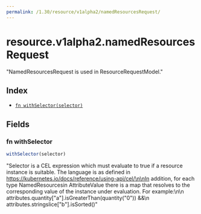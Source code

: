 ```yaml
---
permalink: /1.30/resource/v1alpha2/namedResourcesRequest/
---
```


# resource.v1alpha2.namedResourcesRequest

"NamedResourcesRequest is used in ResourceRequestModel."

## Index

* [`fn withSelector(selector)`](#fn-withselector)

## Fields

### fn withSelector

```ts
withSelector(selector)
```

"Selector is a CEL expression which must evaluate to true if a resource instance is suitable. The language is as defined in https://kubernetes.io/docs/reference/using-api/cel/\n\nIn addition, for each type NamedResourcesin AttributeValue there is a map that resolves to the corresponding value of the instance under evaluation. For example:\n\n   attributes.quantity[\"a\"].isGreaterThan(quantity(\"0\")) &&\n   attributes.stringslice[\"b\"].isSorted()"